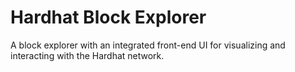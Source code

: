 
# Hardhat Block Explorer

A block explorer with an integrated front-end UI for visualizing and interacting with the Hardhat network.


